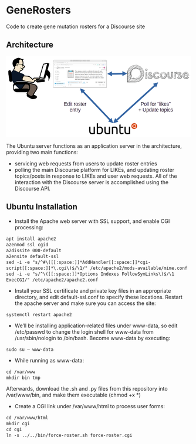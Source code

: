 # GeneRosters
Code to create gene mutation rosters for a Discourse site  
## Architecture
<img width=600 src=https://github.com/glmck13/GeneRosters/blob/main/arch.png>  

The Ubuntu server functions as an application server in the architecture, providing two main functions:
+ servicing web requests from users to update roster entries  
+ polling the main Discourse platform for LIKEs, and updating roster topics/posts in response to  LIKEs and user web requests.
All of the interaction with the Discourse server is accomplished using the Discourse API.

## Ubuntu Installation
+ Install the Apache web server with SSL support, and enable CGI processing:
```
apt install apache2
a2enmod ssl cgid
a2dissite 000-default
a2ensite default-ssl
sed -i -e "s/^#\([[:space:]]*AddHandler[[:space:]]*cgi-script[[:space:]]*\.cgi\)$/\1/" /etc/apache2/mods-available/mime.conf
sed -i -e "s/^\([[:space:]]*Options Indexes FollowSymLinks\)$/\1 ExecCGI/" /etc/apache2/apache2.conf
```
* Install your SSL certificate and private key files in an appropriate directory, and edit default-ssl.conf to specify these locations.  Restart the apache server and make sure you can access the site:
```
systemctl restart apache2
```
+ We’ll be installing application-related files under www-data, so edit /etc/passwd to change the login shell for www-data from /usr/sbin/nologin to /bin/bash.  Become www-data by executing:
```
sudo su – www-data
```
+ While running as www-data:
```
cd /var/www
mkdir bin tmp
```
Afterwards, download the .sh and .py files from this repository into /var/www/bin, and make them executable (chmod +x *)
+ Create a CGI link under /var/www/html to process user forms:
```
cd /var/www/html
mkdir cgi
cd cgi
ln -s ../../bin/force-roster.sh force-roster.cgi
```
